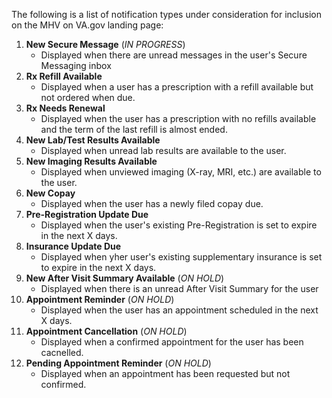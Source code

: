 The following is a list of notification types under consideration for inclusion on the MHV on VA.gov landing page:

1. **New Secure Message** (_IN PROGRESS_)
   * Displayed when there are unread messages in the user's Secure Messaging inbox
1. **Rx Refill Available**
    * Displayed when a user has a prescription with a refill available but not ordered when due.
1. **Rx Needs Renewal**
    * Displayed when the user has a prescription with no refills available and the term of the last refill is almost ended.
1. **New Lab/Test Results Available**
    * Displayed when unread lab results are available to the user.
1. **New Imaging Results Available**
    * Displayed when unviewed imaging (X-ray, MRI, etc.) are available to the user.
1. **New Copay**
    * Displayed when the user has a newly filed copay due.
1. **Pre-Registration Update Due**
    * Displayed when the user's existing Pre-Registration is set to expire in the next X days.
1. **Insurance Update Due**
    * Displayed when yher user's existing supplementary insurance is set to expire in the next X days.
1. **New After Visit Summary Available** (_ON HOLD_)
   * Displayed when there is an unread After Visit Summary for the user
1. **Appointment Reminder** (_ON HOLD_)
    * Displayed when the user has an appointment scheduled in the next X days.
1. **Appointment Cancellation** (_ON HOLD_)
    * Displayed when a confirmed appointment for the user has been cacnelled.
1. **Pending Appointment Reminder** (_ON HOLD_)
    * Displayed when an appointment has been requested but not confirmed.
